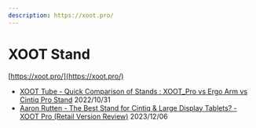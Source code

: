 ```yaml
---
description: https://xoot.pro/
---
```


# XOOT Stand

[https://xoot.pro/](https://xoot.pro/)

* [XOOT Tube - Quick Comparison of Stands : XOOT\_Pro vs Ergo Arm vs Cintiq Pro Stand](https://www.youtube.com/watch?v=oV56FRkXzGk) 2022/10/31
* [Aaron Rutten - The Best Stand for Cintiq & Large Display Tablets? - XOOT Pro (Retail Version Review)](https://www.youtube.com/watch?v=Ij7H4g6VhM4) 2023/12/06
